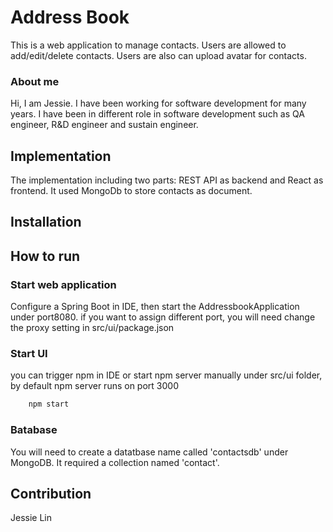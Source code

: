 # Address Book 
This is a web application to manage contacts. Users are allowed to add/edit/delete contacts. Users are also can upload avatar for contacts.

### About me

Hi, I am Jessie. I have been working for software development for many years. I have been in different role in software development such as QA engineer, R&D engineer and sustain engineer.

## Implementation

The implementation including two parts: REST API as backend and React as frontend. It used MongoDb to store contacts as document. 

## Installation

## How to run 

### Start web application

Configure a Spring Boot in IDE, then start the AddressbookApplication under port8080. 
if you want to assign different port, you will need change the proxy setting in src/ui/package.json

### Start UI

you can trigger npm in IDE or start npm server manually under src/ui folder, by default npm server runs on port 3000

```bash
    npm start
```

### Batabase
You will need to create a datatbase name called 'contactsdb' under MongoDB. It required a collection named 'contact'. 

## Contribution
Jessie Lin






